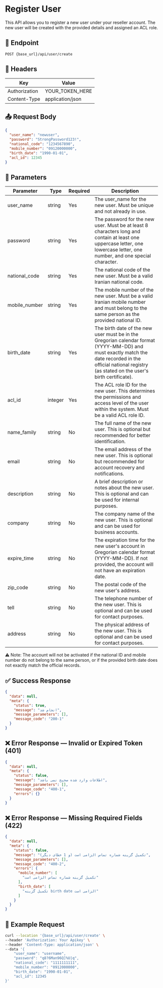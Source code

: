 # Register User

This API allows you to register a new user under your reseller account. The new user will be created with the provided
details and assigned an ACL role.

## 📍 Endpoint

```
POST {base_url}/api/user/create
```

## 🧾 Headers

| Key           | Value            |
|---------------|------------------|
| Authorization | YOUR_TOKEN_HERE  |
| Content-Type  | application/json |

## 📤 Request Body

```json
{
  "user_name": "newuser",
  "password": "StrongPassword123!",
  "national_code": "1234567890",
  "mobile_number": "09120000000",
  "birth_date": "1990-01-01",
  "acl_id": 12345
}
```

## 📝 Parameters

| Parameter     | Type    | Required | Description                                                                                                                                                                                                  |
|---------------|---------|----------|--------------------------------------------------------------------------------------------------------------------------------------------------------------------------------------------------------------|
| user_name      | string  | Yes      | The user_name for the new user. Must be unique and not already in use.                                                                                                                                        |
| password      | string  | Yes      | The password for the new user. Must be at least 8 characters long and contain at least one uppercase letter, one lowercase letter, one number, and one special character.                                    |
| national_code | string  | Yes      | The national code of the new user. Must be a valid Iranian national code.                                                                                                                                    |
| mobile_number | string  | Yes      | The mobile number of the new user. Must be a valid Iranian mobile number and must belong to the same person as the provided national ID.                                                                     |
| birth_date    | string  | Yes      | The birth date of the new user must be in the Gregorian calendar format (YYYY-MM-DD) and must exactly match the date recorded in the official national registry (as stated on the user's birth certificate). |
| acl_id        | integer | Yes      | The ACL role ID for the new user. This determines the permissions and access level of the user within the system. Must be a valid ACL role ID.                                                               |
| name_family   | string  | No       | The full name of the new user. This is optional but recommended for better identification.                                                                                                                   |
| email         | string  | No       | The email address of the new user. This is optional but recommended for account recovery and notifications.                                                                                                  |
| description   | string  | No       | A brief description or notes about the new user. This is optional and can be used for internal purposes.                                                                                                     |
| company       | string  | No       | The company name of the new user. This is optional and can be used for business accounts.                                                                                                                    |
| expire_time   | string  | No       | The expiration time for the new user's account in Gregorian calendar format (YYYY-MM-DD). If not provided, the account will not have an expiration date.                                                     |
| zip_code      | string  | No       | The postal code of the new user's address.                                                                                                                                                                   |
| tell          | string  | No       | The telephone number of the new user. This is optional and can be used for contact purposes.                                                                                                                 |
| address       | string  | No       | The physical address of the new user. This is optional and can be used for contact purposes.                                                                                                                 |

⚠️ Note: The account will not be activated if the national ID and mobile number do not belong to the same person, or if
the provided birth date does not exactly match the official records.

## ✅ Success Response

```json
{
  "data": null,
  "meta": {
    "status": true,
    "message": "انجام شد",
    "message_parameters": [],
    "message_code": "200-1"
  }
}
```

## ❌ Error Response — Invalid or Expired Token (401)

```json
{
  "data": null,
  "meta": {
    "status": false,
    "message": "اطلاعات وارد شده صحیح نمی باشد",
    "message_parameters": [],
    "message_code": "400-1",
    "errors": {}
  }
}
```

## ❌ Error Response — Missing Required Fields (422)

```json
{
  "data": null,
  "meta": {
    "status": false,
    "message": "تکمیل گزینه شماره تماس الزامی است (و 1 خطای دیگر)",
    "message_parameters": [],
    "message_code": "400-2",
    "errors": {
      "mobile_number": [
        "تکمیل گزینه شماره تماس الزامی است"
      ],
      "birth_date": [
        "تکمیل گزینه birth date الزامی است"
      ]
    }
  }
}
```

## 🧪 Example Request

```bash
curl --location '{base_url}/api/user/create' \
--header 'Authorization: Your Apikey' \
--header 'Content-Type: application/json' \
--data '{
    "user_name": "username",
    "password": "q8?6Man96Q]%U|q",
    "national_code": "1111111111",
    "mobile_number": "0912000000",
    "birth_date": "1990-01-01",
    "acl_id": 12345
}'
```
